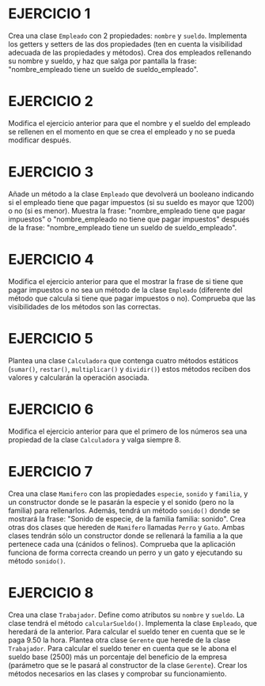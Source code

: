 # EJERCICIO 1

Crea una clase `Empleado` con 2 propiedades: `nombre` y `sueldo`. Implementa los getters y setters de las dos propiedades (ten en cuenta la visibilidad adecuada de las propiedades y métodos). Crea dos empleados rellenando su nombre y sueldo, y haz que salga por pantalla la frase: "nombre_empleado tiene un sueldo de sueldo_empleado".

# EJERCICIO 2

Modifica el ejercicio anterior para que el nombre y el sueldo del empleado se rellenen en el momento en que se crea el empleado y no se pueda modificar después.

# EJERCICIO 3

Añade un método a la clase `Empleado` que devolverá un booleano indicando si el empleado tiene que pagar impuestos (si su sueldo es mayor que 1200) o no (si es menor). Muestra la frase: "nombre_empleado tiene que pagar impuestos" o "nombre_empleado no tiene que pagar impuestos" después de la frase: "nombre_empleado tiene un sueldo de sueldo_empleado".

# EJERCICIO 4

Modifica el ejercicio anterior para que el mostrar la frase de si tiene que pagar impuestos o no sea un método de la clase `Empleado` (diferente del método que calcula si tiene que pagar impuestos o no). Comprueba que las visibilidades de los métodos son las correctas.

# EJERCICIO 5

Plantea una clase `Calculadora` que contenga cuatro métodos estáticos (`sumar()`, `restar()`, `multiplicar()` y `dividir()`) estos métodos reciben dos valores y calcularán la operación asociada.

# EJERCICIO 6

Modifica el ejercicio anterior para que el primero de los números sea una propiedad de la clase `Calculadora` y valga siempre 8.

# EJERCICIO 7

Crea una clase `Mamifero` con las propiedades `especie`, `sonido` y `familia`, y un constructor donde se le pasarán la especie y el sonido (pero no la familia) para rellenarlos. Además, tendrá un método `sonido()` donde se mostrará la frase: "Sonido de especie, de la familia familia: sonido". Crea otras dos clases que hereden de `Mamifero` llamadas `Perro` y `Gato`. Ambas clases tendrán sólo un constructor donde se rellenará la familia a la que pertenece cada una (cánidos o felinos). Comprueba que la aplicación funciona de forma correcta creando un perro y un gato y ejecutando su método `sonido()`.

# EJERCICIO 8

Crea una clase `Trabajador`. Define como atributos su `nombre` y `sueldo`. La clase tendrá el método `calcularSueldo()`. Implementa la clase `Empleado`, que heredará de la anterior. Para calcular el sueldo tener en cuenta que se le paga 9.50 la hora. Plantea otra clase `Gerente` que herede de la clase `Trabajador`. Para calcular el sueldo tener en cuenta que se le abona el sueldo base (2500) más un porcentaje del beneficio de la empresa (parámetro que se le pasará al constructor de la clase `Gerente`). Crear los métodos necesarios en las clases y comprobar su funcionamiento.
